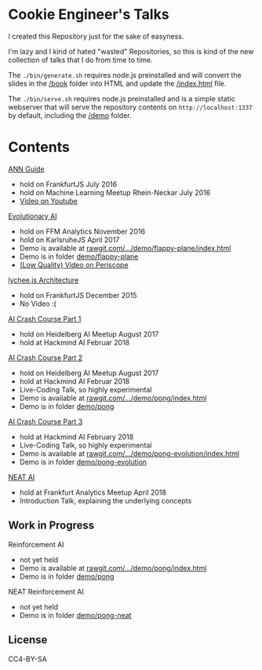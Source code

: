
# Cookie Engineer's Talks

I created this Repository just for the sake of easyness.

I'm lazy and I kind of hated "wasted" Repositories, so
this is kind of the new collection of talks that I do
from time to time.

The `./bin/generate.sh` requires node.js preinstalled
and will convert the slides in the [/book](./book) folder
into HTML and update the [/index.html](./index.html) file.


The `./bin/serve.sh` requires node.js preinstalled and
is a simple static webserver that will serve the repository
contents on `http://localhost:1337` by default, including
the [/demo](./demo) folder.


# Contents

[ANN Guide](./book/00-Introduction.md)

- hold on FrankfurtJS July 2016
- hold on Machine Learning Meetup Rhein-Neckar July 2016
- [Video on Youtube](https://www.youtube.com/watch?v=ksVlFfrrhtg)

[Evolutionary AI](./book/01-Evolutionary-AI.md)

- hold on FFM Analytics November 2016
- hold on KarlsruheJS April 2017
- Demo is available at [rawgit.com/.../demo/flappy-plane/index.html](https://rawgit.com/cookiengineer/talks/master/demo/flappy-plane/index.html)
- Demo is in folder [demo/flappy-plane](./demo/flappy-plane)
- [(Low Quality) Video on Periscope](https://www.periscope.tv/w/1ypJdAwQlXrxW)

[lychee.js Architecture](./book/02-lycheejs-Architecture.md)

- hold on FrankfurtJS December 2015
- No Video :(

[AI Crash Course Part 1](./book/04-AI-Crash-Course.md)

- hold on Heidelberg AI Meetup August 2017
- hold at Hackmind AI Februar 2018

[AI Crash Course Part 2](./book/05-AI-Crash-Course-2.md)

- hold on Heidelberg AI Meetup August 2017
- hold at Hackmind AI Februar 2018
- Live-Coding Talk, so highly experimental
- Demo is available at [rawgit.com/.../demo/pong/index.html](https://rawgit.com/cookiengineer/talks/master/demo/pong/index.html)
- Demo is in folder [demo/pong](./demo/pong)

[AI Crash Course Part 3](./book/06-AI-Crash-Course-3.md)

- hold at Hackmind AI February 2018
- Live-Coding Talk, so highly experimental
- Demo is available at [rawgit.com/.../demo/pong-evolution/index.html](https://rawgit.com/cookiengineer/talks/master/demo/pong-evolution/index.html)
- Demo is in folder [demo/pong-evolution](./demo/pong-evolution)

[NEAT AI](./book/07-NEAT-AI.md)

- hold at Frankfurt Analytics Meetup April 2018
- Introduction Talk, explaining the underlying concepts


## Work in Progress

Reinforcement AI

- not yet held
- Demo is available at [rawgit.com/.../demo/pong/index.html](https://rawgit.com/cookiengineer/talks/master/demo/pong/index.html)
- Demo is in folder [demo/pong](./demo/pong)

NEAT Reinforcement AI

- not yet held
- Demo is in folder [demo/pong-neat](./demo/pong-neat)


## License

CC4-BY-SA

